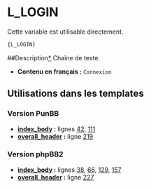 # L_LOGIN


Cette variable est utilisable directement.

```html
{L_LOGIN}
```

##Description[*](https://fa-tvars.appspot.com/var/L_LOGIN)
Chaîne de texte.

* __Contenu en français :__ `Connexion`

## Utilisations dans les templates

### Version PunBB
* __[index_body](../tpl/var/punbb/index_body.md#readme) :__ lignes [42](../tpl/src/punbb/index_body.tpl#L42), [111](../tpl/src/punbb/index_body.tpl#L111)
* __[overall_header](../tpl/var/punbb/overall_header.md#readme) :__ ligne [219](../tpl/src/punbb/overall_header.tpl#L219)

### Version phpBB2
* __[index_body](../tpl/var/subsilver/index_body.md#readme) :__ lignes [38](../tpl/src/subsilver/index_body.tpl#L38), [66](../tpl/src/subsilver/index_body.tpl#L66), [129](../tpl/src/subsilver/index_body.tpl#L129), [157](../tpl/src/subsilver/index_body.tpl#L157)
* __[overall_header](../tpl/var/subsilver/overall_header.md#readme) :__ ligne [227](../tpl/src/subsilver/overall_header.tpl#L227)